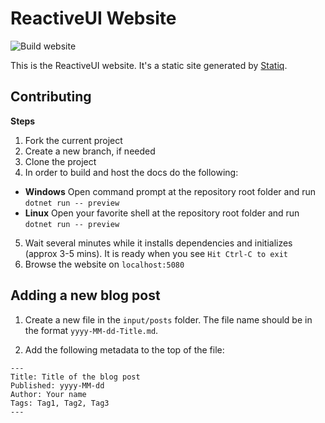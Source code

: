 # ReactiveUI Website

![Build website](https://github.com/reactiveui/website/workflows/Build%20website/badge.svg)

This is the ReactiveUI website. It's a static site generated by [Statiq](https://www.statiq.dev/docs).

## Contributing

**Steps**
1. Fork the current project
2. Create a new branch, if needed
3. Clone the project
4. In order to build and host the docs do the following:
- **Windows** Open command prompt at the repository root folder and run `dotnet run -- preview`
- **Linux** Open your favorite shell at the repository root folder and run `dotnet run -- preview`
5. Wait several minutes while it installs dependencies and initializes (approx 3-5 mins).  It is ready when you see `Hit Ctrl-C to exit`
6. Browse the website on `localhost:5080`

## Adding a new blog post

1. Create a new file in the `input/posts` folder.  The file name should be in the format `yyyy-MM-dd-Title.md`.

2. Add the following metadata to the top of the file:

```
---
Title: Title of the blog post
Published: yyyy-MM-dd
Author: Your name
Tags: Tag1, Tag2, Tag3
---
```
